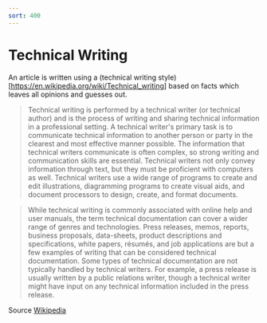 ```yaml
---
sort: 400
---
```


# Technical Writing

An article is written using a (technical writing style)[https://en.wikipedia.org/wiki/Technical_writing] based on facts which leaves all opinions and guesses out.

> Technical writing is performed by a technical writer (or technical author) and is the process of writing and sharing technical information in a professional setting. A technical writer's primary task is to communicate technical information to another person or party in the clearest and most effective manner possible. The information that technical writers communicate is often complex, so strong writing and communication skills are essential. Technical writers not only convey information through text, but they must be proficient with computers as well. Technical writers use a wide range of programs to create and edit illustrations, diagramming programs to create visual aids, and document processors to design, create, and format documents.

> While technical writing is commonly associated with online help and user manuals, the term technical documentation can cover a wider range of genres and technologies. Press releases, memos, reports, business proposals, data-sheets, product descriptions and specifications, white papers, résumés, and job applications are but a few examples of writing that can be considered technical documentation. Some types of technical documentation are not typically handled by technical writers. For example, a press release is usually written by a public relations writer, though a technical writer might have input on any technical information included in the press release.

Source [Wikipedia](https://en.wikipedia.org/wiki/Technical_writing)
